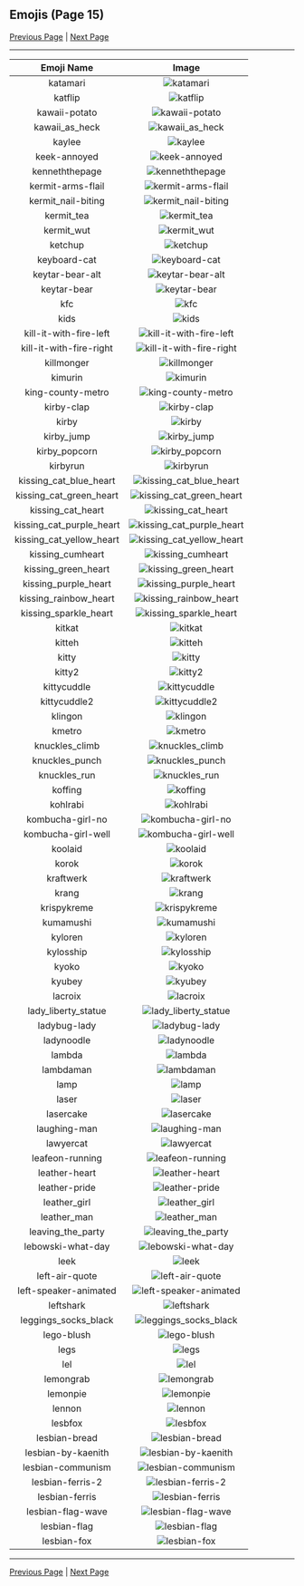 
  ## Emojis (Page 15)

  [Previous Page](/docs/lgbtintech/page-i-0014.md)
   | [Next Page](/docs/lgbtintech/page-l-0016.md)

  <hr />

  |Emoji Name|Image|
  | :-: | :-: |
  |katamari| ![katamari](/emojis/lgbtintech/katamari.png)|
  |katflip| ![katflip](/emojis/lgbtintech/katflip.png)|
  |kawaii-potato| ![kawaii-potato](/emojis/lgbtintech/kawaii-potato.jpg)|
  |kawaii_as_heck| ![kawaii_as_heck](/emojis/lgbtintech/kawaii_as_heck.png)|
  |kaylee| ![kaylee](/emojis/lgbtintech/kaylee.png)|
  |keek-annoyed| ![keek-annoyed](/emojis/lgbtintech/keek-annoyed.png)|
  |kenneththepage| ![kenneththepage](/emojis/lgbtintech/kenneththepage.png)|
  |kermit-arms-flail| ![kermit-arms-flail](/emojis/lgbtintech/kermit-arms-flail.gif)|
  |kermit_nail-biting| ![kermit_nail-biting](/emojis/lgbtintech/kermit_nail-biting.png)|
  |kermit_tea| ![kermit_tea](/emojis/lgbtintech/kermit_tea.png)|
  |kermit_wut| ![kermit_wut](/emojis/lgbtintech/kermit_wut.png)|
  |ketchup| ![ketchup](/emojis/lgbtintech/ketchup.png)|
  |keyboard-cat| ![keyboard-cat](/emojis/lgbtintech/keyboard-cat.gif)|
  |keytar-bear-alt| ![keytar-bear-alt](/emojis/lgbtintech/keytar-bear-alt.png)|
  |keytar-bear| ![keytar-bear](/emojis/lgbtintech/keytar-bear.png)|
  |kfc| ![kfc](/emojis/lgbtintech/kfc.png)|
  |kids| ![kids](/emojis/lgbtintech/kids.png)|
  |kill-it-with-fire-left| ![kill-it-with-fire-left](/emojis/lgbtintech/kill-it-with-fire-left.gif)|
  |kill-it-with-fire-right| ![kill-it-with-fire-right](/emojis/lgbtintech/kill-it-with-fire-right.gif)|
  |killmonger| ![killmonger](/emojis/lgbtintech/killmonger.png)|
  |kimurin| ![kimurin](/emojis/lgbtintech/kimurin.png)|
  |king-county-metro| ![king-county-metro](/emojis/lgbtintech/king-county-metro.png)|
  |kirby-clap| ![kirby-clap](/emojis/lgbtintech/kirby-clap.gif)|
  |kirby| ![kirby](/emojis/lgbtintech/kirby.gif)|
  |kirby_jump| ![kirby_jump](/emojis/lgbtintech/kirby_jump.gif)|
  |kirby_popcorn| ![kirby_popcorn](/emojis/lgbtintech/kirby_popcorn.png)|
  |kirbyrun| ![kirbyrun](/emojis/lgbtintech/kirbyrun.gif)|
  |kissing_cat_blue_heart| ![kissing_cat_blue_heart](/emojis/lgbtintech/kissing_cat_blue_heart.png)|
  |kissing_cat_green_heart| ![kissing_cat_green_heart](/emojis/lgbtintech/kissing_cat_green_heart.png)|
  |kissing_cat_heart| ![kissing_cat_heart](/emojis/lgbtintech/kissing_cat_heart.png)|
  |kissing_cat_purple_heart| ![kissing_cat_purple_heart](/emojis/lgbtintech/kissing_cat_purple_heart.png)|
  |kissing_cat_yellow_heart| ![kissing_cat_yellow_heart](/emojis/lgbtintech/kissing_cat_yellow_heart.png)|
  |kissing_cumheart| ![kissing_cumheart](/emojis/lgbtintech/kissing_cumheart.png)|
  |kissing_green_heart| ![kissing_green_heart](/emojis/lgbtintech/kissing_green_heart.png)|
  |kissing_purple_heart| ![kissing_purple_heart](/emojis/lgbtintech/kissing_purple_heart.png)|
  |kissing_rainbow_heart| ![kissing_rainbow_heart](/emojis/lgbtintech/kissing_rainbow_heart.png)|
  |kissing_sparkle_heart| ![kissing_sparkle_heart](/emojis/lgbtintech/kissing_sparkle_heart.png)|
  |kitkat| ![kitkat](/emojis/lgbtintech/kitkat.png)|
  |kitteh| ![kitteh](/emojis/lgbtintech/kitteh.png)|
  |kitty| ![kitty](/emojis/lgbtintech/kitty.png)|
  |kitty2| ![kitty2](/emojis/lgbtintech/kitty2.png)|
  |kittycuddle| ![kittycuddle](/emojis/lgbtintech/kittycuddle.png)|
  |kittycuddle2| ![kittycuddle2](/emojis/lgbtintech/kittycuddle2.png)|
  |klingon| ![klingon](/emojis/lgbtintech/klingon.png)|
  |kmetro| ![kmetro](/emojis/lgbtintech/kmetro.png)|
  |knuckles_climb| ![knuckles_climb](/emojis/lgbtintech/knuckles_climb.gif)|
  |knuckles_punch| ![knuckles_punch](/emojis/lgbtintech/knuckles_punch.gif)|
  |knuckles_run| ![knuckles_run](/emojis/lgbtintech/knuckles_run.gif)|
  |koffing| ![koffing](/emojis/lgbtintech/koffing.png)|
  |kohlrabi| ![kohlrabi](/emojis/lgbtintech/kohlrabi.png)|
  |kombucha-girl-no| ![kombucha-girl-no](/emojis/lgbtintech/kombucha-girl-no.png)|
  |kombucha-girl-well| ![kombucha-girl-well](/emojis/lgbtintech/kombucha-girl-well.png)|
  |koolaid| ![koolaid](/emojis/lgbtintech/koolaid.jpg)|
  |korok| ![korok](/emojis/lgbtintech/korok.png)|
  |kraftwerk| ![kraftwerk](/emojis/lgbtintech/kraftwerk.png)|
  |krang| ![krang](/emojis/lgbtintech/krang.png)|
  |krispykreme| ![krispykreme](/emojis/lgbtintech/krispykreme.png)|
  |kumamushi| ![kumamushi](/emojis/lgbtintech/kumamushi.png)|
  |kyloren| ![kyloren](/emojis/lgbtintech/kyloren.png)|
  |kylosship| ![kylosship](/emojis/lgbtintech/kylosship.png)|
  |kyoko| ![kyoko](/emojis/lgbtintech/kyoko.png)|
  |kyubey| ![kyubey](/emojis/lgbtintech/kyubey.png)|
  |lacroix| ![lacroix](/emojis/lgbtintech/lacroix.png)|
  |lady_liberty_statue| ![lady_liberty_statue](/emojis/lgbtintech/lady_liberty_statue.png)|
  |ladybug-lady| ![ladybug-lady](/emojis/lgbtintech/ladybug-lady.jpg)|
  |ladynoodle| ![ladynoodle](/emojis/lgbtintech/ladynoodle.png)|
  |lambda| ![lambda](/emojis/lgbtintech/lambda.png)|
  |lambdaman| ![lambdaman](/emojis/lgbtintech/lambdaman.jpg)|
  |lamp| ![lamp](/emojis/lgbtintech/lamp.png)|
  |laser| ![laser](/emojis/lgbtintech/laser.png)|
  |lasercake| ![lasercake](/emojis/lgbtintech/lasercake.png)|
  |laughing-man| ![laughing-man](/emojis/lgbtintech/laughing-man.png)|
  |lawyercat| ![lawyercat](/emojis/lgbtintech/lawyercat.jpg)|
  |leafeon-running| ![leafeon-running](/emojis/lgbtintech/leafeon-running.gif)|
  |leather-heart| ![leather-heart](/emojis/lgbtintech/leather-heart.png)|
  |leather-pride| ![leather-pride](/emojis/lgbtintech/leather-pride.jpg)|
  |leather_girl| ![leather_girl](/emojis/lgbtintech/leather_girl.jpg)|
  |leather_man| ![leather_man](/emojis/lgbtintech/leather_man.png)|
  |leaving_the_party| ![leaving_the_party](/emojis/lgbtintech/leaving_the_party.png)|
  |lebowski-what-day| ![lebowski-what-day](/emojis/lgbtintech/lebowski-what-day.gif)|
  |leek| ![leek](/emojis/lgbtintech/leek.png)|
  |left-air-quote| ![left-air-quote](/emojis/lgbtintech/left-air-quote.gif)|
  |left-speaker-animated| ![left-speaker-animated](/emojis/lgbtintech/left-speaker-animated.gif)|
  |leftshark| ![leftshark](/emojis/lgbtintech/leftshark.gif)|
  |leggings_socks_black| ![leggings_socks_black](/emojis/lgbtintech/leggings_socks_black.png)|
  |lego-blush| ![lego-blush](/emojis/lgbtintech/lego-blush.png)|
  |legs| ![legs](/emojis/lgbtintech/legs.jpg)|
  |lel| ![lel](/emojis/lgbtintech/lel.png)|
  |lemongrab| ![lemongrab](/emojis/lgbtintech/lemongrab.png)|
  |lemonpie| ![lemonpie](/emojis/lgbtintech/lemonpie.png)|
  |lennon| ![lennon](/emojis/lgbtintech/lennon.png)|
  |lesbfox| ![lesbfox](/emojis/lgbtintech/lesbfox.png)|
  |lesbian-bread| ![lesbian-bread](/emojis/lgbtintech/lesbian-bread.png)|
  |lesbian-by-kaenith| ![lesbian-by-kaenith](/emojis/lgbtintech/lesbian-by-kaenith.png)|
  |lesbian-communism| ![lesbian-communism](/emojis/lgbtintech/lesbian-communism.png)|
  |lesbian-ferris-2| ![lesbian-ferris-2](/emojis/lgbtintech/lesbian-ferris-2.png)|
  |lesbian-ferris| ![lesbian-ferris](/emojis/lgbtintech/lesbian-ferris.png)|
  |lesbian-flag-wave| ![lesbian-flag-wave](/emojis/lgbtintech/lesbian-flag-wave.png)|
  |lesbian-flag| ![lesbian-flag](/emojis/lgbtintech/lesbian-flag.jpg)|
  |lesbian-fox| ![lesbian-fox](/emojis/lgbtintech/lesbian-fox.png)|

  <hr/>
  
  [Previous Page](/docs/lgbtintech/page-i-0014.md)
   | [Next Page](/docs/lgbtintech/page-l-0016.md)